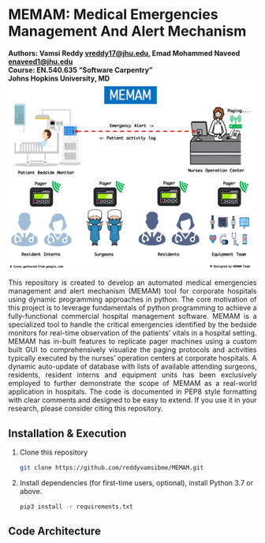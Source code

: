 # MEMAM: Medical Emergencies Management And Alert Mechanism
**Authors: Vamsi Reddy <vreddy17@jhu.edu>, Emad Mohammed Naveed <enaveed1@jhu.edu>**  
**Course: EN.540.635 “Software Carpentry”**  
**Johns Hopkins University, MD**
![alt text](https://github.com/reddyvamsibme/MEMAM/blob/main/pics/MEMAM.jpg "MEMAM graphic")
<p style='text-align: justify;'> This repository is created to develop an automated medical emergencies management and alert mechanism (MEMAM) tool for corporate hospitals using dynamic programming approaches in python. The core motivation of this project is to leverage fundamentals of python programming to achieve  a fully-functional commercial hospital management software. MEMAM is a specialized tool to handle the critical emergencies identified by the bedside monitors for real-time observation of the patients’ vitals in a hospital setting. MEMAM has in-built features to replicate pager machines using a custom built GUI to comprehensively visualize the paging protocols and activities typically executed by the nurses’ operation centers at corporate hospitals. A dynamic auto-update of database with lists of available attending surgeons, residents, resident interns and equipment units has been exclusively employed to further demonstrate the scope of MEMAM as a real-world application in hospitals. 
The code is documented in PEP8 style formatting with clear comments and designed to be easy to extend. If you use it in your research, please consider citing this repository.
</p>


## Installation & Execution
1. Clone this repository
    ```bash
    git clone https://github.com/reddyvamsibme/MEMAM.git
    ```
2. Install dependencies (for first-time users, optional), install Python 3.7 or above.
   ```bash
   pip3 install -r requirements.txt
   ```


## Code Architecture
